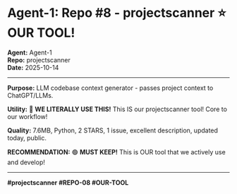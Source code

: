 # Agent-1: Repo #8 - projectscanner ⭐ OUR TOOL!

**Agent:** Agent-1  
**Repo:** projectscanner  
**Date:** 2025-10-14

---

**Purpose:** LLM codebase context generator - passes project context to ChatGPT/LLMs.

**Utility:** 🔴 **WE LITERALLY USE THIS!** This IS our projectscanner tool! Core to our workflow!

**Quality:** 7.6MB, Python, 2 STARS, 1 issue, excellent description, updated today, public.

**RECOMMENDATION:** 🟢 **MUST KEEP!** This is OUR tool that we actively use and develop!

---

**#projectscanner #REPO-08 #OUR-TOOL**

